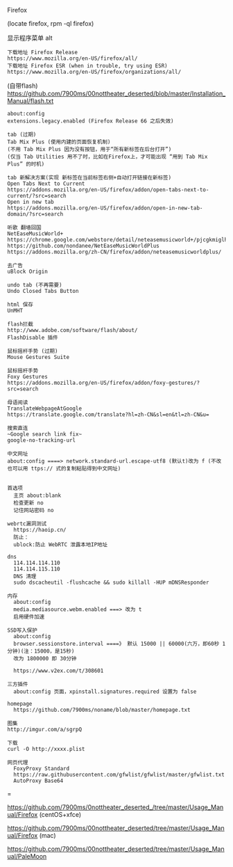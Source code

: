 
Firefox

(locate firefox, rpm -ql firefox)

显示程序菜单 alt

```
下载地址 Firefox Release 
https://www.mozilla.org/en-US/firefox/all/
下载地址 Firefox ESR (when in trouble, try using ESR)
https://www.mozilla.org/en-US/firefox/organizations/all/
```

(自带flash)
https://github.com/7900ms/00nottheater_deserted/blob/master/Installation_Manual/flash.txt

```
about:config
extensions.legacy.enabled (Firefox Release 66 之后失效)
```
```
tab (过期)
Tab Mix Plus (使用内建的页面恢复机制)
(不用 Tab Mix Plus 因为没有按钮，用于“所有新标签在后台打开”)
(仅当 Tab Utilities 用不了时，比如在Firefox上，才可能出现 “用到 Tab Mix Plus” 的时机)

tab 新解决方案(实现 新标签在当前标签右侧+自动打开链接在新标签)
Open Tabs Next to Current
https://addons.mozilla.org/en-US/firefox/addon/open-tabs-next-to-current/?src=search
Open in new tab
https://addons.mozilla.org/en-US/firefox/addon/open-in-new-tab-domain/?src=search

听歌 翻墙回国
NetEaseMusicWorld+
https://chrome.google.com/webstore/detail/neteasemusicworld+/pjcgkmiglhiambjngnljkdpoggonlnfe
https://github.com/nondanee/NetEaseMusicWorldPlus
https://addons.mozilla.org/zh-CN/firefox/addon/neteasemusicworldplus/

去广告
uBlock Origin

undo tab (不再需要)
Undo Closed Tabs Button

html 保存
UnMHT

flash拦截
http://www.adobe.com/software/flash/about/
FlashDisable 插件

鼠标摇杆手势 (过期)
Mouse Gestures Suite

鼠标摇杆手势 
Foxy Gestures
https://addons.mozilla.org/en-US/firefox/addon/foxy-gestures/?src=search

母语阅读
TranslateWebpageAtGoogle
https://translate.google.com/translate?hl=zh-CN&sl=en&tl=zh-CN&u=

搜索直连
~Google search link fix~
google-no-tracking-url 

中文网址
about:config ====> network.standard-url.escape-utf8 (默认t)改为 f (不改也可以用 ttps:// 式的复制粘贴得到中文网址)


```
```
首选项
  主页 about:blank
  检查更新 no
  记住网站密码 no

webrtc漏洞测试
  https://haoip.cn/
  防止：
  ublock:防止 WebRTC 泄露本地IP地址

dns
  114.114.114.110
  114.114.115.110
  DNS 清理
  sudo dscacheutil -flushcache && sudo killall -HUP mDNSResponder

内存
  about:config
  media.mediasource.webm.enabled ===> 改为 t
  启用硬件加速

SSD写入保护
  about:config
  browser.sessionstore.interval ====》 默认 15000 || 60000(六万，即60秒 1分钟)(注：15000，是15秒)
  改为 1800000 即 30分钟

  https://www.v2ex.com/t/308601

三方插件
  about:config 页面，xpinstall.signatures.required 设置为 false

homepage
  https://github.com/7900ms/noname/blob/master/homepage.txt

图集
http://imgur.com/a/sgrpQ

下载
curl -O http://xxxx.plist

网页代理
  FoxyProxy Standard
  https://raw.githubusercontent.com/gfwlist/gfwlist/master/gfwlist.txt
  AutoProxy Base64

```
=

https://github.com/7900ms/0nottheater_deserted_/tree/master/Usage_Manual/Firefox (centOS+xfce)

https://github.com/7900ms/00nottheater_deserted/tree/master/Usage_Manual/Firefox (mac)

https://github.com/7900ms/00nottheater_deserted/tree/master/Usage_Manual/PaleMoon


